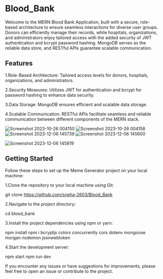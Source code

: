 # Blood_Bank

Welcome to the MERN Blood Bank Application, built with a secure, role-based architecture to ensure seamless interactions for diverse user groups. Donors can efficiently manage their records, while hospitals, organizations, and administrators enjoy tailored access with the added security of JWT authentication and bcrypt password hashing. MongoDB serves as the reliable data store, and RESTful APIs guarantee scalable communication.

## Features
1.Role-Based Architecture: Tailored access levels for donors, hospitals, organizations, and administrators.

2.Security Measures: Utilizes JWT for authentication and bcrypt for password hashing to enhance data security.

3.Data Storage: MongoDB ensures efficient and scalable data storage.

4.Scalable Communication: RESTful APIs facilitate seamless and reliable communication between different components of the MERN stack.


![Screenshot 2023-10-26 004150](https://github.com/sneha-2603/Blood_Bank/assets/91029405/e1f7f62d-c823-4a83-bad3-cf3341a960d8)
![Screenshot 2023-10-26 004158](https://github.com/sneha-2603/Blood_Bank/assets/91029405/ab09beb7-9178-4e90-a363-d323f7f1803f)
![Screenshot 2023-12-06 145739](https://github.com/sneha-2603/Blood_Bank/assets/91029405/732d30c0-827d-4b70-a216-1eb9954173ff)
![Screenshot 2023-12-06 145600](https://github.com/sneha-2603/Blood_Bank/assets/91029405/31ba6903-1089-4052-a321-35acf37b0cb0)

![Screenshot 2023-12-06 145819](https://github.com/sneha-2603/Blood_Bank/assets/91029405/da5ba798-02b7-4eb0-9340-cca674d57e29)




## Getting Started

Follow these steps to set up the Meme Generator project on your local machine:

1.Clone the repository to your local machine using Git:

git clone https://github.com/sneha-2603/Blood_Bank

2.Navigate to the project directory:

cd blood_bank

3.Install the project dependencies using npm or yarn:

npm install
npm i bcryptjs colors concurrently cors dotenv mongoose morgan nodemon jsonwebtoken

4.Start the development server:

npm start
npm run dev


 If you encounter any issues or have suggestions for improvements, please feel free to open an issue or contribute to the project.
